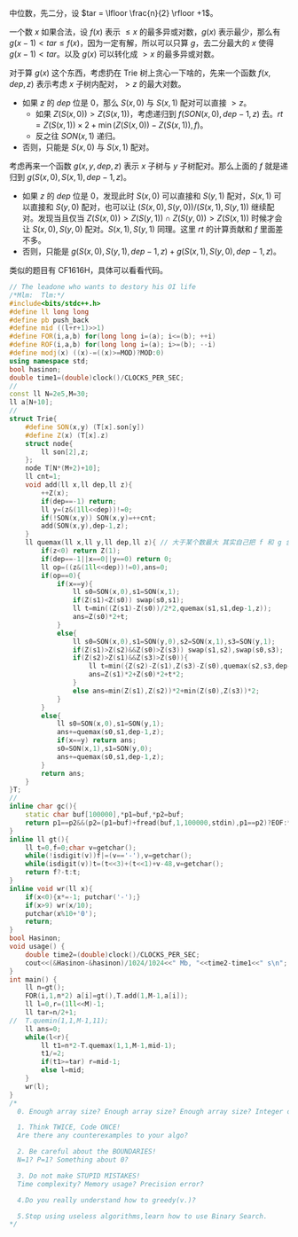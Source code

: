 中位数，先二分，设 $tar = \lfloor \frac{n}{2} \rfloor +1$。

一个数 $x$ 如果合法，设 $f(x)$ 表示 $\leq x$ 的最多异或对数，$g(x)$ 表示最少，那么有 $g(x-1)<tar \leq f(x)$，因为一定有解，所以可以只算 $g$，去二分最大的 $x$ 使得 $g(x-1)<tar$。以及 $g(x)$ 可以转化成 $> x$ 的最多异或对数。

对于算 $g(x)$ 这个东西，考虑扔在 Trie 树上贪心一下啥的，先来一个函数 $f(x,dep,z)$ 表示考虑 $x$ 子树内配对，$> z$ 的最大对数。

- 如果 $z$ 的 $dep$ 位是 $0$，那么 $S(x,0)$ 与 $S(x,1)$ 配对可以直接 $>z$。
	- 如果 $Z(S(x,0)) >Z(S(x,1))$，考虑递归到 $f(SON(x,0),dep-1,z)$ 去。$rt=Z(S(x,1))\times 2 + \min(Z(S(x,0))-Z(S(x,1)),f)$。
	- 反之往 $SON(x,1)$ 递归。
- 否则，只能是 $S(x,0)$ 与 $S(x,1)$ 配对。

考虑再来一个函数 $g(x,y,dep,z)$ 表示 $x$ 子树与 $y$ 子树配对。那么上面的 $f$ 就是递归到 $g(S(x,0),S(x,1),dep-1,z)$。

- 如果 $z$ 的 $dep$ 位是 $0$，发现此时 $S(x,0)$ 可以直接和 $S(y,1)$ 配对，$S(x,1)$ 可以直接和 $S(y,0)$ 配对，也可以让 $(S(x,0),S(y,0)) / (S(x,1),S(y,1))$ 继续配对。发现当且仅当 $Z(S(x,0))>Z(S(y,1)) \cap Z(S(y,0)) >Z(S(x,1))$ 时候才会让 $S(x,0),S(y,0)$ 配对。$S(x,1),S(y,1)$ 同理。这里 $rt$ 的计算贡献和 $f$ 里面差不多。
- 否则，只能是 $g(S(x,0),S(y,1),dep-1,z)+g(S(x,1),S(y,0),dep-1,z)$。

类似的题目有 CF1616H，具体可以看看代码。
```cpp
// The leadone who wants to destory his OI life
/*Mlm:  Tlm:*/
#include<bits/stdc++.h>
#define ll long long
#define pb push_back
#define mid ((l+r+1)>>1)
#define FOR(i,a,b) for(long long i=(a); i<=(b); ++i)
#define ROF(i,a,b) for(long long i=(a); i>=(b); --i)
#define modj(x) ((x)-=((x)>=MOD)?MOD:0)
using namespace std;
bool hasinon;
double time1=(double)clock()/CLOCKS_PER_SEC;
//
const ll N=2e5,M=30;
ll a[N+10];
//
struct Trie{
	#define SON(x,y) (T[x].son[y])
	#define Z(x) (T[x].z)
	struct node{
		ll son[2],z;
	};
	node T[N*(M+2)+10];
	ll cnt=1;
	void add(ll x,ll dep,ll z){
		++Z(x);
		if(dep==-1) return;
		ll y=(z&(1ll<<dep))!=0;
		if(!SON(x,y)) SON(x,y)=++cnt;
		add(SON(x,y),dep-1,z);
	}
	ll quemax(ll x,ll y,ll dep,ll z){ // 大于某个数最大 其实自己把 f 和 g 合在一起写了
		if(z<0) return Z(1);
		if(dep==-1||x==0||y==0) return 0;
		ll op=((z&(1ll<<dep))!=0),ans=0;
		if(op==0){
			if(x==y){
				ll s0=SON(x,0),s1=SON(x,1);
				if(Z(s1)<Z(s0)) swap(s0,s1);
				ll t=min((Z(s1)-Z(s0))/2*2,quemax(s1,s1,dep-1,z));
				ans=Z(s0)*2+t;
			}
			else{
				ll s0=SON(x,0),s1=SON(y,0),s2=SON(x,1),s3=SON(y,1);
				if(Z(s1)>Z(s2)&&Z(s0)>Z(s3)) swap(s1,s2),swap(s0,s3);
				if(Z(s2)>Z(s1)&&Z(s3)>Z(s0)){
					ll t=min({Z(s2)-Z(s1),Z(s3)-Z(s0),quemax(s2,s3,dep-1,z)/2});
					ans=Z(s1)*2+Z(s0)*2+t*2;
				}
				else ans=min(Z(s1),Z(s2))*2+min(Z(s0),Z(s3))*2;
			}
		}
		else{
			ll s0=SON(x,0),s1=SON(y,1);
			ans+=quemax(s0,s1,dep-1,z);
			if(x==y) return ans;
			s0=SON(x,1),s1=SON(y,0);
			ans+=quemax(s0,s1,dep-1,z);
		}
		return ans;
	}
}T;
//
inline char gc(){
	static char buf[100000],*p1=buf,*p2=buf;
	return p1==p2&&(p2=(p1=buf)+fread(buf,1,100000,stdin),p1==p2)?EOF:*p1++;
}
inline ll gt(){
	ll t=0,f=0;char v=getchar();
	while(!isdigit(v))f|=(v=='-'),v=getchar();
	while(isdigit(v))t=(t<<3)+(t<<1)+v-48,v=getchar();
	return f?-t:t;
}
inline void wr(ll x){
	if(x<0){x*=-1; putchar('-');}
	if(x>9) wr(x/10);
	putchar(x%10+'0');
	return;
}
bool Hasinon;
void usage() {
	double time2=(double)clock()/CLOCKS_PER_SEC;
	cout<<(&Hasinon-&hasinon)/1024/1024<<" Mb, "<<time2-time1<<" s\n";
}
int main() {
	ll n=gt();
	FOR(i,1,n*2) a[i]=gt(),T.add(1,M-1,a[i]);
	ll l=0,r=(1ll<<M)-1;
	ll tar=n/2+1;
//	T.quemin(1,1,M-1,11);
	ll ans=0;
	while(l<r){
		ll t1=n*2-T.quemax(1,1,M-1,mid-1);
		t1/=2; 
		if(t1>=tar) r=mid-1;
		else l=mid;
	}
	wr(l);
}
/*
  0. Enough array size? Enough array size? Enough array size? Integer overflow?

  1. Think TWICE, Code ONCE!
  Are there any counterexamples to your algo?

  2. Be careful about the BOUNDARIES!
  N=1? P=1? Something about 0?

  3. Do not make STUPID MISTAKES!
  Time complexity? Memory usage? Precision error?

  4.Do you really understand how to greedy(v.)?

  5.Stop using useless algorithms,learn how to use Binary Search.
*/




```

